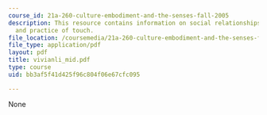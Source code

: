 ```yaml
---
course_id: 21a-260-culture-embodiment-and-the-senses-fall-2005
description: This resource contains information on social relationships, modern Europe,
  and practice of touch.
file_location: /coursemedia/21a-260-culture-embodiment-and-the-senses-fall-2005/bb3af5f41d425f96c804f06e67cfc095_vivianli_mid.pdf
file_type: application/pdf
layout: pdf
title: vivianli_mid.pdf
type: course
uid: bb3af5f41d425f96c804f06e67cfc095

---
```

None